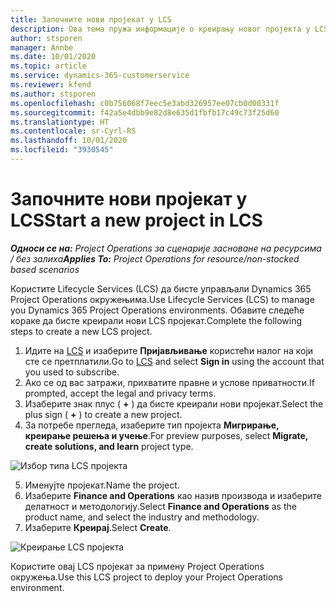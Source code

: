 ```yaml
---
title: Започните нови пројекат у LCS
description: Ова тема пружа информације о креирању новог пројекта у LCS-у за ваше Project Operations окружење.
author: stsporen
manager: Annbe
ms.date: 10/01/2020
ms.topic: article
ms.service: dynamics-365-customerservice
ms.reviewer: kfend
ms.author: stsporen
ms.openlocfilehash: c0b756068f7eec5e3abd326957ee07cb0d00331f
ms.sourcegitcommit: f42a5e4dbb9e82d8e635d1fbfb17c49c73f25d60
ms.translationtype: HT
ms.contentlocale: sr-Cyrl-RS
ms.lasthandoff: 10/01/2020
ms.locfileid: "3930545"
---
```

# <a name="start-a-new-project-in-lcs"></a><span data-ttu-id="2a2e7-103">Започните нови пројекат у LCS</span><span class="sxs-lookup"><span data-stu-id="2a2e7-103">Start a new project in LCS</span></span>

<span data-ttu-id="2a2e7-104">_**Односи се на:** Project Operations за сценарије засноване на ресурсима / без залиха_</span><span class="sxs-lookup"><span data-stu-id="2a2e7-104">_**Applies To:** Project Operations for resource/non-stocked based scenarios_</span></span>

<span data-ttu-id="2a2e7-105">Користите Lifecycle Services (LCS) да бисте управљали Dynamics 365 Project Operations окружењима.</span><span class="sxs-lookup"><span data-stu-id="2a2e7-105">Use Lifecycle Services (LCS) to manage you Dynamics 365 Project Operations environments.</span></span> <span data-ttu-id="2a2e7-106">Обавите следеће кораке да бисте креирали нови LCS пројекат.</span><span class="sxs-lookup"><span data-stu-id="2a2e7-106">Complete the following steps to create a new LCS project.</span></span>

1. <span data-ttu-id="2a2e7-107">Идите на [LCS](https://lcs.dynamics.com/Logon/Index) и изаберите **Пријављивање** користећи налог на који сте се претплатили.</span><span class="sxs-lookup"><span data-stu-id="2a2e7-107">Go to [LCS](https://lcs.dynamics.com/Logon/Index) and select **Sign in** using the account that you used to subscribe.</span></span>
2. <span data-ttu-id="2a2e7-108">Ако се од вас затражи, прихватите правне и услове приватности.</span><span class="sxs-lookup"><span data-stu-id="2a2e7-108">If prompted, accept the legal and privacy terms.</span></span>
3. <span data-ttu-id="2a2e7-109">Изаберите знак плус ( **+** ) да бисте креирали нови пројекат.</span><span class="sxs-lookup"><span data-stu-id="2a2e7-109">Select the plus sign ( **+** ) to create a new project.</span></span>
4. <span data-ttu-id="2a2e7-110">За потребе прегледа, изаберите тип пројекта **Мигрирање, креирање решења и учење**.</span><span class="sxs-lookup"><span data-stu-id="2a2e7-110">For preview purposes, select **Migrate, create solutions, and learn** project type.</span></span>

  ![Избор типа LCS пројекта](./media/create-lcs-1.png)

5. <span data-ttu-id="2a2e7-112">Именујте пројекат.</span><span class="sxs-lookup"><span data-stu-id="2a2e7-112">Name the project.</span></span> 
6. <span data-ttu-id="2a2e7-113">Изаберите **Finance and Operations** као назив производа и изаберите делатност и методологију.</span><span class="sxs-lookup"><span data-stu-id="2a2e7-113">Select **Finance and Operations** as the product name, and select the industry and methodology.</span></span> 
7. <span data-ttu-id="2a2e7-114">Изаберите **Креирај**.</span><span class="sxs-lookup"><span data-stu-id="2a2e7-114">Select **Create**.</span></span>

![Креирање LCS пројекта](./media/create-lcs-2.png)

<span data-ttu-id="2a2e7-116">Користите овај LCS пројекат за примену Project Operations окружења.</span><span class="sxs-lookup"><span data-stu-id="2a2e7-116">Use this LCS project to deploy your Project Operations environment.</span></span>

